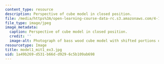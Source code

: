 ```yaml
---
content_type: resource
description: Perspective of cube model in closed position.
file: /media/https%3A/open-learning-course-data-rc.s3.amazonaws.com/4-111-introduction-to-architecture-environmental-design-spring-2014/1a49b269d531b66dd9296c5b109ab698_model1_mit1_ex3.jpg
file_type: image/jpeg
image_metadata:
  caption: Perspective of cube model in closed position.
  credit: ''
  image-alt: Photograph of bass wood cube model with shifted portions of the cube.
resourcetype: Image
title: model1_mit1_ex3.jpg
uid: 1a49b269-d531-b66d-d929-6c5b109ab698
---
```

